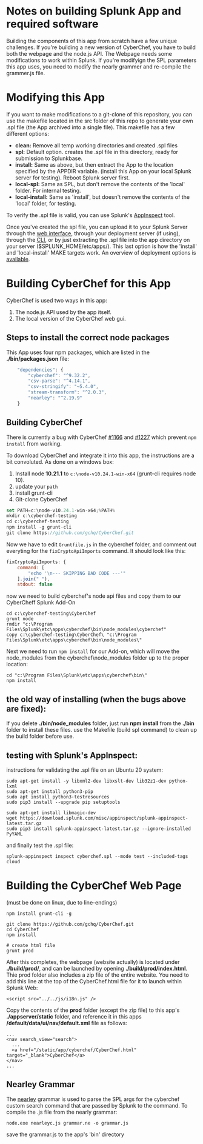 # Notes on building Splunk App and required software

Building the components of this app from scratch have a few unique challenges.
If you're building a new version of CyberChef, you have to  build both the webpage and the node.js API. The Webpage needs some modifications to work within Splunk.
If you're modifyign the SPL parameters this app uses, you need to modify the nearly grammer and re-compile the grammer.js file.

# Modifying this App
If you want to make modifications to a git-clone of this repository, you can use the makefile located in the src folder of this repo to generate your own .spl file (the App archived into a single file).  This makefile has a few different options:

- **clean:** Remove all temp working directories and created .spl files 
- **spl:** Default option. creates the .spl file in this directory, ready for submission to Splunkbase.
- **install:** Same as above, but then extract the App to the location specified by the APPDIR variable. (install this App on your local Splunk server for testing). Reboot Splunk server first.      
- **local-spl:** Same as SPL, but don't remove the contents of the 'local' folder. For internal testing.
- **local-install:** Same as 'install', but doesn't remove the contents of the 'local' folder, for testing.

To verify the .spl file is valid, you can use Splunk's [AppInspect](http://dev.splunk.com/view/appinspect/SP-CAAAFAM) tool.  

Once you've created the spl file, you can upload it to your Splunk Server through the [web interface](https://docs.splunk.com/Documentation/AddOns/released/Overview/Singleserverinstall), through your deployment server (if using), through the [CLI](https://docs.splunk.com/Documentation/Splunk/latest/Admin/Managingappobjects#Update_an_app_or_add-on_in_the_CLI), or by just extracting the .spl file into the app directory on your server ($SPLUNK_HOME/etc/apps/).  This last option is how the 'install' and 'local-install' MAKE targets work.  An overview of deployment options is [available](https://docs.splunk.com/Documentation/Splunk/8.1.0/Admin/Deployappsandadd-ons).

# Building CyberChef for this App
CyberChef is used two ways in this app: 
1. The node.js API used by the app itself.
2. The local version of the CyberChef web gui.

## Steps to install the correct node packages
This App uses four npm packages, which are listed in the **./bin/packages.json** file:
```javascript
	"dependencies": {
		"cyberchef": "^9.32.2",
		"csv-parse": "^4.14.1",
		"csv-stringify": "~5.4.0",
		"stream-transform": "^2.0.3",
		"nearley": "^2.19.9"
	}
```

## Building CyberChef
There is currently a bug with CyberChef [#1166](https://github.com/gchq/CyberChef/issues/1166) and [#1227](https://github.com/gchq/CyberChef/issues/1127) which prevent `npm install` from working.

To download CyberChef and integrate it into this app, the instructions are a bit convoluted.  As done on a windows box:
1. Install node **10.21.1** to `c:\node-v10.24.1-win-x64` (grunt-cli requires node 10).
2. update your `path`
3. install grunt-cli
4. Git-clone CyberChef

```javascript
set PATH=c:\node-v10.24.1-win-x64;%PATH%
mkdir c:\cyberchef-testing
cd c:\cyberchef-testing
npm install -g grunt-cli
git clone https://github.com/gchq/CyberChef.git
```

Now we have to edit `Gruntfile.js` in the cyberchef folder, and comment out everyting for the `fixCryptoApiImports` command. It should look like this:
```javascript
fixCryptoApiImports: {
	command: [
		"echo '\n--- SKIPPING BAD CODE ---'"
	].join(" "),
	stdout: false
```
now we need to build cyberchef's node api files and copy them to our CyberCheff Splunk Add-On
```
cd c:\cyberchef-testing\CyberChef
grunt node
rmdir "c:\Program Files\Splunk\etc\apps\cyberchef\bin\node_modules\cyberchef"
copy c:\cyberchef-testing\CyberChef\ "c:\Program Files\Splunk\etc\apps\cyberchef\bin\node_modules\"
```

Next we need to run `npm install` for our Add-on, which will move the node_modules from the cyberchef\node_modules folder up to the proper location:
```
cd "c:\Program Files\Splunk\etc\apps\cyberchef\bin\"
npm install
```


## the old way of installing (when the bugs above are fixed):
If you delete **./bin/node_modules** folder, just run **npm install** from the **./bin** folder to install these files. use the Makefile (build spl command) to clean up the build folder before use.

## testing with Splunk's AppInspect:
instructions for validating the .spl file on an Ubuntu 20 system:

```
sudo apt-get install -y libxml2-dev libxslt-dev lib32z1-dev python-lxml
sudo apt-get install python3-pip 
sudo apt install python3-testresources
sudo pip3 install --upgrade pip setuptools

sudo apt-get install libmagic-dev
wget https://download.splunk.com/misc/appinspect/splunk-appinspect-latest.tar.gz 
sudo pip3 install splunk-appinspect-latest.tar.gz --ignore-installed PyYAML
```

and finally test the .spl file:
```
splunk-appinspect inspect cyberchef.spl --mode test --included-tags cloud
```


# Building the CyberChef Web Page
(must be done on linux, due to line-endings)
```
npm install grunt-cli -g

git clone https://github.com/gchq/CyberChef.git
cd CyberChef
npm install

# create html file 
grunt prod	
```

After this completes, the webpage (website actually) is located under **./build/prod/**, and can be launched by opening **./build/prod/index.html**.  Thie prod folder also includes a zip file of the entire website.  You need to add this line at the top of the CyberChef.html file for it to launch within Splunk Web:
```
<script src="../../js/i18n.js" />
```

Copy the contents of the **prod** folder (except the zip file) to this app's **./appserver/static** folder, and reference it in this apps **/default/data/ui/nav/default.xml** file as follows:
```
...
<nav search_view="search">
  ...
  <a href="/static/app/cyberchef/CyberChef.html"  target="_blank">CyberChef</a>
</nav>
...
```


## Nearley Grammar
The [nearley](https://nearley.js.org/) grammar is used to parse the SPL args for the cyberchef custom search command that are passed by Splunk to the command.  To compile the .js file from the nearly grammar:

```
node.exe nearleyc.js grammar.ne -o grammar.js
```
save the grammar.js to the app's 'bin' directory
